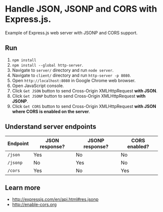 # Handle JSON, JSONP and CORS with Express.js.

Example of Express.js web server with JSONP and CORS support.

## Run

1. `npm install` 
2. `npm install --global http-server`.
3. Navigate to `server/` directory and run `node server`.
4. Navigate to `client/` directory and run `http-server -p 8080`.
5. Open `http://localhost:8080` in Google Chrome web browser.
6. Open JavaScript console.
7. Click `Get JSON` button to send Cross-Origin XMLHttpRequest __with JSON__.
8. Click `Get JSONP` button to send Cross-Origin XMLHttpRequest __with JSONP__.
9. Click `Get CORS` button to send Cross-Origin XMLHttpRequest __with JSON where CORS is enabled on the server__.

## Understand server endpoints

| Endpoint      | JSON response? | JSONP response? | CORS enabled?    |
|---------|------|-------|---------|
| `/json` | Yes  | No    | No      |
| `/jsonp`| No   | Yes   | No |
| `/cors` | Yes | No | Yes |

## Learn more

+ http://expressjs.com/en/api.html#res.jsonp
+ http://enable-cors.org
